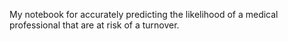 My notebook for accurately predicting the likelihood of a medical professional that are at risk of a turnover.
